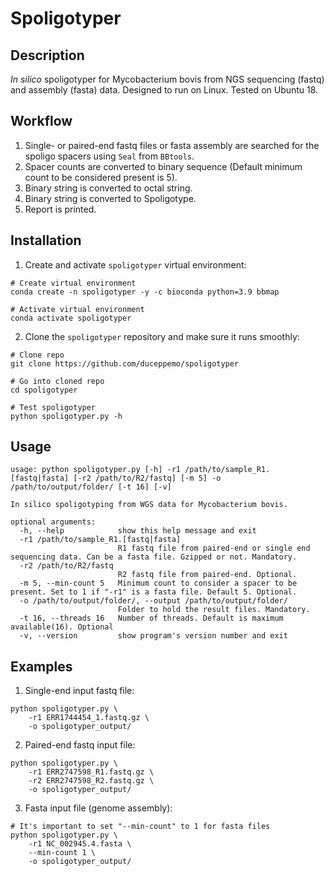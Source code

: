 # Spoligotyper
## Description
*In silico* spoligotyper for Mycobacterium bovis from NGS sequencing (fastq) and assembly (fasta) data. Designed to run on Linux. Tested on Ubuntu 18.

## Workflow
1. Single- or paired-end fastq files or fasta assembly are searched for the spoligo spacers using `Seal` from `BBtools`.
2. Spacer counts are converted to binary sequence (Default minimum count to be considered present is 5).
3. Binary string is converted to octal string.
4. Binary string is converted to Spoligotype.
5. Report is printed.
## Installation
1. Create and activate `spoligotyper` virtual environment:
```commandline
# Create virtual environment
conda create -n spoligotyper -y -c bioconda python=3.9 bbmap

# Activate virtual environment
conda activate spoligotyper
```
2. Clone the `spoligotyper` repository and make sure it runs smoothly:
```commandline
# Clone repo
git clone https://github.com/duceppemo/spoligotyper

# Go into cloned repo
cd spoligotyper

# Test spoligotyper
python spoligotyper.py -h
```
## Usage
```commandline
usage: python spoligotyper.py [-h] -r1 /path/to/sample_R1.[fastq|fasta] [-r2 /path/to/R2/fastq] [-m 5] -o /path/to/output/folder/ [-t 16] [-v]

In silico spoligotyping from WGS data for Mycobacterium bovis.

optional arguments:
  -h, --help            show this help message and exit
  -r1 /path/to/sample_R1.[fastq|fasta]
                        R1 fastq file from paired-end or single end sequencing data. Can be a fasta file. Gzipped or not. Mandatory.
  -r2 /path/to/R2/fastq
                        R2 fastq file from paired-end. Optional.
  -m 5, --min-count 5   Minimum count to consider a spacer to be present. Set to 1 if "-r1" is a fasta file. Default 5. Optional.
  -o /path/to/output/folder/, --output /path/to/output/folder/
                        Folder to hold the result files. Mandatory.
  -t 16, --threads 16   Number of threads. Default is maximum available(16). Optional
  -v, --version         show program's version number and exit

```
## Examples
1. Single-end input fastq file:
```commandline
python spoligotyper.py \
    -r1 ERR1744454_1.fastq.gz \
    -o spoligotyper_output/
```
2. Paired-end fastq input file:
```commandline
python spoligotyper.py \
    -r1 ERR2747598_R1.fastq.gz \
    -r2 ERR2747598_R2.fastq.gz \
    -o spoligotyper_output/
```
3. Fasta input file (genome assembly):
```commandline
# It's important to set "--min-count" to 1 for fasta files
python spoligotyper.py \
    -r1 NC_002945.4.fasta \
    --min-count 1 \
    -o spoligotyper_output/
```
